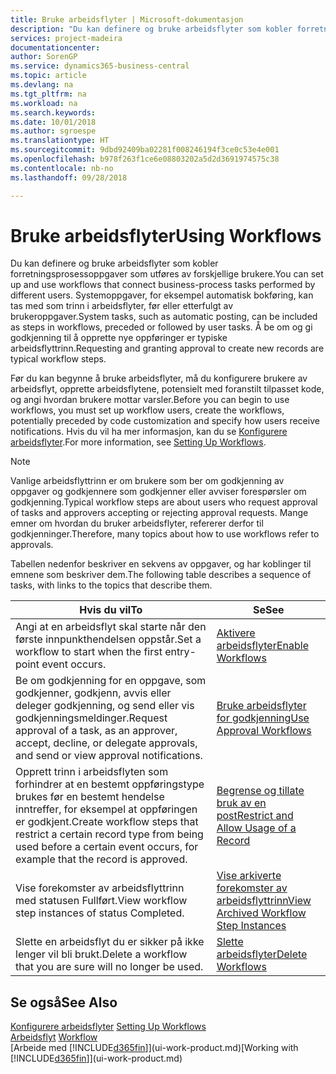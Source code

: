 ```yaml
---
title: Bruke arbeidsflyter | Microsoft-dokumentasjon
description: "Du kan definere og bruke arbeidsflyter som kobler forretningsprosessoppgaver som utføres av forskjellige brukere. Systemoppgaver, for eksempel automatisk bokføring, kan tas med som trinn i arbeidsflyter, før eller etterfulgt av brukeroppgaver. Å be om og gi godkjenning til å opprette nye oppføringer er typiske arbeidsflyttrinn."
services: project-madeira
documentationcenter: 
author: SorenGP
ms.service: dynamics365-business-central
ms.topic: article
ms.devlang: na
ms.tgt_pltfrm: na
ms.workload: na
ms.search.keywords: 
ms.date: 10/01/2018
ms.author: sgroespe
ms.translationtype: HT
ms.sourcegitcommit: 9dbd92409ba02281f008246194f3ce0c53e4e001
ms.openlocfilehash: b978f263f1ce6e08803202a5d2d3691974575c38
ms.contentlocale: nb-no
ms.lasthandoff: 09/28/2018

---
```

# <a name="using-workflows"></a><span data-ttu-id="84b1e-105">Bruke arbeidsflyter</span><span class="sxs-lookup"><span data-stu-id="84b1e-105">Using Workflows</span></span>
<span data-ttu-id="84b1e-106">Du kan definere og bruke arbeidsflyter som kobler forretningsprosessoppgaver som utføres av forskjellige brukere.</span><span class="sxs-lookup"><span data-stu-id="84b1e-106">You can set up and use workflows that connect business-process tasks performed by different users.</span></span> <span data-ttu-id="84b1e-107">Systemoppgaver, for eksempel automatisk bokføring, kan tas med som trinn i arbeidsflyter, før eller etterfulgt av brukeroppgaver.</span><span class="sxs-lookup"><span data-stu-id="84b1e-107">System tasks, such as automatic posting, can be included as steps in workflows, preceded or followed by user tasks.</span></span> <span data-ttu-id="84b1e-108">Å be om og gi godkjenning til å opprette nye oppføringer er typiske arbeidsflyttrinn.</span><span class="sxs-lookup"><span data-stu-id="84b1e-108">Requesting and granting approval to create new records are typical workflow steps.</span></span>  

 <span data-ttu-id="84b1e-109">Før du kan begynne å bruke arbeidsflyter, må du konfigurere brukere av arbeidsflyt, opprette arbeidsflytene, potensielt med foranstilt tilpasset kode, og angi hvordan brukere mottar varsler.</span><span class="sxs-lookup"><span data-stu-id="84b1e-109">Before you can begin to use workflows, you must set up workflow users, create the workflows, potentially preceded by code customization and specify how users receive notifications.</span></span> <span data-ttu-id="84b1e-110">Hvis du vil ha mer informasjon, kan du se [Konfigurere arbeidsflyter](across-set-up-workflows.md).</span><span class="sxs-lookup"><span data-stu-id="84b1e-110">For more information, see [Setting Up Workflows](across-set-up-workflows.md).</span></span>  

> [!NOTE]  
>  <span data-ttu-id="84b1e-111">Vanlige arbeidsflyttrinn er om brukere som ber om godkjenning av oppgaver og godkjennere som godkjenner eller avviser forespørsler om godkjenning.</span><span class="sxs-lookup"><span data-stu-id="84b1e-111">Typical workflow steps are about users who request approval of tasks and approvers accepting or rejecting approval requests.</span></span> <span data-ttu-id="84b1e-112">Mange emner om hvordan du bruker arbeidsflyter, refererer derfor til godkjenninger.</span><span class="sxs-lookup"><span data-stu-id="84b1e-112">Therefore, many topics about how to use workflows refer to approvals.</span></span>  

 <span data-ttu-id="84b1e-113">Tabellen nedenfor beskriver en sekvens av oppgaver, og har koblinger til emnene som beskriver dem.</span><span class="sxs-lookup"><span data-stu-id="84b1e-113">The following table describes a sequence of tasks, with links to the topics that describe them.</span></span>  

|<span data-ttu-id="84b1e-114">**Hvis du vil**</span><span class="sxs-lookup"><span data-stu-id="84b1e-114">**To**</span></span>|<span data-ttu-id="84b1e-115">**Se**</span><span class="sxs-lookup"><span data-stu-id="84b1e-115">**See**</span></span>|  
|------------|-------------|  
|<span data-ttu-id="84b1e-116">Angi at en arbeidsflyt skal starte når den første innpunkthendelsen oppstår.</span><span class="sxs-lookup"><span data-stu-id="84b1e-116">Set a workflow to start when the first entry-point event occurs.</span></span>|[<span data-ttu-id="84b1e-117">Aktivere arbeidsflyter</span><span class="sxs-lookup"><span data-stu-id="84b1e-117">Enable Workflows</span></span>](across-how-to-enable-workflows.md)|  
|<span data-ttu-id="84b1e-118">Be om godkjenning for en oppgave, som godkjenner, godkjenn, avvis eller deleger godkjenning, og send eller vis godkjenningsmeldinger.</span><span class="sxs-lookup"><span data-stu-id="84b1e-118">Request approval of a task, as an approver, accept, decline, or delegate approvals, and send or view approval notifications.</span></span>|[<span data-ttu-id="84b1e-119">Bruke arbeidsflyter for godkjenning</span><span class="sxs-lookup"><span data-stu-id="84b1e-119">Use Approval Workflows</span></span>](across-how-use-approval-workflows.md)|  
|<span data-ttu-id="84b1e-120">Opprett trinn i arbeidsflyten som forhindrer at en bestemt oppføringstype brukes før en bestemt hendelse inntreffer, for eksempel at oppføringen er godkjent.</span><span class="sxs-lookup"><span data-stu-id="84b1e-120">Create workflow steps that restrict a certain record type from being used before a certain event occurs, for example that the record is approved.</span></span>|[<span data-ttu-id="84b1e-121">Begrense og tillate bruk av en post</span><span class="sxs-lookup"><span data-stu-id="84b1e-121">Restrict and Allow Usage of a Record</span></span>](across-how-to-restrict-and-allow-usage-of-a-record.md)|  
|<span data-ttu-id="84b1e-122">Vise forekomster av arbeidsflyttrinn med statusen Fullført.</span><span class="sxs-lookup"><span data-stu-id="84b1e-122">View workflow step instances of status Completed.</span></span>|[<span data-ttu-id="84b1e-123">Vise arkiverte forekomster av arbeidsflyttrinn</span><span class="sxs-lookup"><span data-stu-id="84b1e-123">View Archived Workflow Step Instances</span></span>](across-how-to-view-archived-workflow-step-instances.md)|  
|<span data-ttu-id="84b1e-124">Slette en arbeidsflyt du er sikker på ikke lenger vil bli brukt.</span><span class="sxs-lookup"><span data-stu-id="84b1e-124">Delete a workflow that you are sure will no longer be used.</span></span>|[<span data-ttu-id="84b1e-125">Slette arbeidsflyter</span><span class="sxs-lookup"><span data-stu-id="84b1e-125">Delete Workflows</span></span>](across-how-to-delete-workflows.md)|  

## <a name="see-also"></a><span data-ttu-id="84b1e-126">Se også</span><span class="sxs-lookup"><span data-stu-id="84b1e-126">See Also</span></span>  
<span data-ttu-id="84b1e-127">[Konfigurere arbeidsflyter](across-set-up-workflows.md) </span><span class="sxs-lookup"><span data-stu-id="84b1e-127">[Setting Up Workflows](across-set-up-workflows.md) </span></span>  
<span data-ttu-id="84b1e-128">[Arbeidsflyt](across-workflow.md) </span><span class="sxs-lookup"><span data-stu-id="84b1e-128">[Workflow](across-workflow.md) </span></span>  
<span data-ttu-id="84b1e-129">[Arbeide med [!INCLUDE[d365fin](includes/d365fin_md.md)]](ui-work-product.md)</span><span class="sxs-lookup"><span data-stu-id="84b1e-129">[Working with [!INCLUDE[d365fin](includes/d365fin_md.md)]](ui-work-product.md)</span></span>

